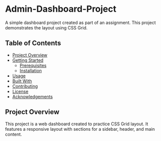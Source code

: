 # Admin-Dashboard-Project
A simple dashboard project created as part of an assignment. This project demonstrates the layout using CSS Grid.

## Table of Contents

- [Project Overview](#project-overview)
- [Getting Started](#getting-started)
  - [Prerequisites](#prerequisites)
  - [Installation](#installation)
- [Usage](#usage)
- [Built With](#built-with)
- [Contributing](#contributing)
- [License](#license)
- [Acknowledgements](#acknowledgements)

## Project Overview
This project is a web dashboard created to practice CSS Grid layout. It features a responsive layout with sections for a sidebar, header, and main content.
